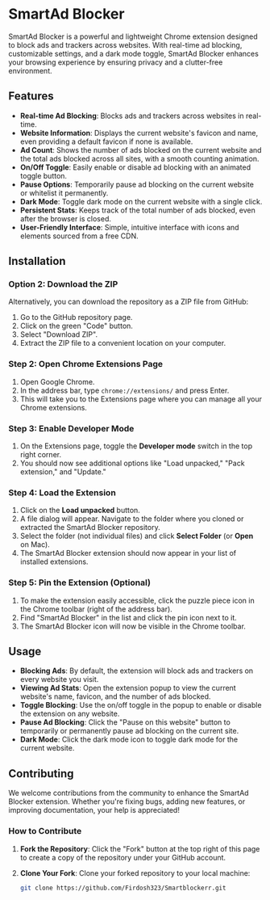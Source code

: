 # SmartAd Blocker

SmartAd Blocker is a powerful and lightweight Chrome extension designed to block ads and trackers across websites. With real-time ad blocking, customizable settings, and a dark mode toggle, SmartAd Blocker enhances your browsing experience by ensuring privacy and a clutter-free environment.

## Features

- **Real-time Ad Blocking**: Blocks ads and trackers across websites in real-time.
- **Website Information**: Displays the current website's favicon and name, even providing a default favicon if none is available.
- **Ad Count**: Shows the number of ads blocked on the current website and the total ads blocked across all sites, with a smooth counting animation.
- **On/Off Toggle**: Easily enable or disable ad blocking with an animated toggle button.
- **Pause Options**: Temporarily pause ad blocking on the current website or whitelist it permanently.
- **Dark Mode**: Toggle dark mode on the current website with a single click.
- **Persistent Stats**: Keeps track of the total number of ads blocked, even after the browser is closed.
- **User-Friendly Interface**: Simple, intuitive interface with icons and elements sourced from a free CDN.

## Installation

### Option 2: Download the ZIP

Alternatively, you can download the repository as a ZIP file from GitHub:

1. Go to the GitHub repository page.
2. Click on the green "Code" button.
3. Select "Download ZIP".
4. Extract the ZIP file to a convenient location on your computer.

### Step 2: Open Chrome Extensions Page

1. Open Google Chrome.
2. In the address bar, type `chrome://extensions/` and press Enter.
3. This will take you to the Extensions page where you can manage all your Chrome extensions.

### Step 3: Enable Developer Mode

1. On the Extensions page, toggle the **Developer mode** switch in the top right corner.
2. You should now see additional options like "Load unpacked," "Pack extension," and "Update."

### Step 4: Load the Extension

1. Click on the **Load unpacked** button.
2. A file dialog will appear. Navigate to the folder where you cloned or extracted the SmartAd Blocker repository.
3. Select the folder (not individual files) and click **Select Folder** (or **Open** on Mac).
4. The SmartAd Blocker extension should now appear in your list of installed extensions.

### Step 5: Pin the Extension (Optional)

1. To make the extension easily accessible, click the puzzle piece icon in the Chrome toolbar (right of the address bar).
2. Find "SmartAd Blocker" in the list and click the pin icon next to it.
3. The SmartAd Blocker icon will now be visible in the Chrome toolbar.

## Usage

- **Blocking Ads**: By default, the extension will block ads and trackers on every website you visit.
- **Viewing Ad Stats**: Open the extension popup to view the current website's name, favicon, and the number of ads blocked.
- **Toggle Blocking**: Use the on/off toggle in the popup to enable or disable the extension on any website.
- **Pause Ad Blocking**: Click the "Pause on this website" button to temporarily or permanently pause ad blocking on the current site.
- **Dark Mode**: Click the dark mode icon to toggle dark mode for the current website.

## Contributing

We welcome contributions from the community to enhance the SmartAd Blocker extension. Whether you're fixing bugs, adding new features, or improving documentation, your help is appreciated!

### How to Contribute

1. **Fork the Repository**: Click the "Fork" button at the top right of this page to create a copy of the repository under your GitHub account.

2. **Clone Your Fork**: Clone your forked repository to your local machine:
   ```bash
   git clone https://github.com/Firdosh323/Smartblockerr.git
